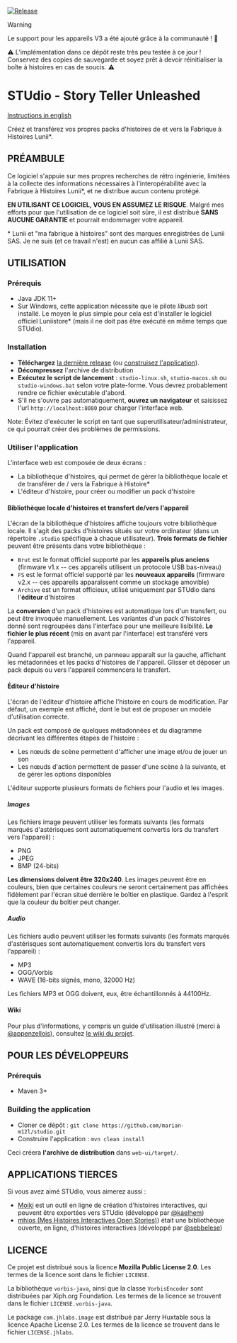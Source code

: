 [![Release](https://img.shields.io/github/v/release/marian-m12l/studio)](https://github.com/marian-m12l/studio/releases/latest)

> [!WARNING]
> Le support pour les appareils V3 a été ajouté grâce à la communauté ! :partying_face:
> 
> :warning: L'implémentation dans ce dépôt reste très peu testée à ce jour ! Conservez des copies de sauvegarde et soyez prêt à devoir réinitialiser la boîte à histoires en cas de soucis. :warning:

STUdio - Story Teller Unleashed
===============================

[Instructions in english](README.md)

Créez et transférez vos propres packs d'histoires de et vers la Fabrique à Histoires Lunii\*.


PRÉAMBULE
---------

Ce logiciel s'appuie sur mes propres recherches de rétro ingénierie, limitées à la collecte des informations nécessaires
à l'interopérabilité avec la Fabrique à Histoires Lunii\*, et ne distribue aucun contenu protégé.

**EN UTILISANT CE LOGICIEL, VOUS EN ASSUMEZ LE RISQUE**. Malgré mes efforts pour que l'utilisation de ce logiciel soit
sûre, il est distribué **SANS AUCUNE GARANTIE** et pourrait endommager votre appareil.

\* Lunii et "ma fabrique à histoires" sont des marques enregistrées de Lunii SAS. Je ne suis (et ce travail n'est) en aucun cas affilié à Lunii SAS.


UTILISATION
-----------

### Prérequis

* Java JDK 11+
* Sur Windows, cette application nécessite que le pilote _libusb_ soit installé. Le moyen le plus simple pour cela est
  d'installer le logiciel officiel Luniistore\* (mais il ne doit pas être exécuté en même temps que STUdio).

### Installation

* **Téléchargez** [la dernière release](https://github.com/marian-m12l/studio/releases/latest) (ou
[construisez l'application](#pour-les-développeurs)).
* **Décompressez** l'archive de distribution
* **Exécutez le script de lancement** : `studio-linux.sh`, `studio-macos.sh` ou `studio-windows.bat` selon votre
plate-forme. Vous devrez probablement rendre ce fichier exécutable d'abord.
* S'il ne s'ouvre pas automatiquement, **ouvrez un navigateur** et saisissez l'url `http://localhost:8080` pour charger
l'interface web.

Note: Évitez d'exécuter le script en tant que superutilisateur/administrateur, ce qui pourrait créer des problèmes de permissions.

### Utiliser l'application

L'interface web est composée de deux écrans :

* La bibliothèque d'histoires, qui permet de gérer la bibliothèque locale et de transférer de / vers la Fabrique à Histoire\* 
* L'éditeur d'histoire, pour créer ou modifier un pack d'histoire

#### Bibliothèque locale d'histoires et transfert de/vers l'appareil

L'écran de la bibliothèque d'histoires affiche toujours votre bibliothèque locale. Il s'agit des packs d'histoires situés
sur votre ordinateur (dans un répertoire `.studio` spécifique à chaque utilisateur). **Trois formats de fichier** peuvent
être présents dans votre bibliothèque :
* `Brut` est le format officiel supporté par les **appareils plus anciens** (firmware v1.x -- ces appareils utilisent un protocole USB bas-niveau)
* `FS` est le format officiel supporté par les **nouveaux appareils** (firmware v2.x -- ces appareils apparaîssent comme un stockage amovible)
* `Archive` est un format officieux, utilisé uniquement par STUdio dans l'**éditeur** d'histoires

La **conversion** d'un pack d'histoires est automatique lors d'un transfert, ou peut être invoquée manuellement.
Les variantes d'un pack d'histoires donné sont regroupées dans l'interface pour une meilleure lisibilité. **Le fichier
le plus récent** (mis en avant par l'interface) est transféré vers l'appareil.

Quand l'appareil est branché, un panneau apparaît sur la gauche, affichant les métadonnées et les packs d'histoires de
l'appareil. Glisser et déposer un pack depuis ou vers l'appareil commencera le transfert.

#### Éditeur d'histoire

L'écran de l'éditeur d'histoire affiche l'histoire en cours de modification. Par défaut, un exemple est affiché, dont le but est de proposer un modèle d'utilisation correcte.

Un pack est composé de quelques métadonnées et du diagramme décrivant les différentes étapes de l'histoire :

* Les nœuds de scène permettent d'afficher une image et/ou de jouer un son
* Les nœuds d'action permettent de passer d'une scène à la suivante, et de gérer les options disponibles

L'éditeur supporte plusieurs formats de fichiers pour l'audio et les images.

##### Images

Les fichiers image peuvent utiliser les formats suivants (les formats marqués d'astérisques sont automatiquement
convertis lors du transfert vers l'appareil) :
* PNG
* JPEG
* BMP (24-bits)

**Les dimensions doivent être 320x240**. Les images peuvent être en couleurs, bien que certaines couleurs ne seront
certainement pas affichées fidèlement par l'écran situé derrière le boîtier en plastique. Gardez à l'esprit que la
couleur du boîtier peut changer.

##### Audio

Les fichiers audio peuvent utiliser les formats suivants (les formats marqués d'astérisques sont automatiquement
convertis lors du transfert vers l'appareil) :
* MP3
* OGG/Vorbis 
* WAVE (16-bits signés, mono, 32000 Hz)

Les fichiers MP3 et OGG doivent, eux, être échantillonnés à 44100Hz.

#### Wiki

Pour plus d'informations, y compris un guide d'utilisation illustré (merci à
[@appenzellois](https://github.com/appenzellois)), consultez
[le wiki du projet](https://github.com/marian-m12l/studio/wiki/Documentation).


POUR LES DÉVELOPPEURS
---------------------

### Prérequis

* Maven 3+

### Building the application

* Cloner ce dépôt : `git clone https://github.com/marian-m12l/studio.git`
* Construire l'application : `mvn clean install`

Ceci créera **l'archive de distribution** dans `web-ui/target/`.


APPLICATIONS TIERCES
--------------------

Si vous avez aimé STUdio, vous aimerez aussi :
* [Moiki](https://moiki.fr/) est un outil en ligne de création d'histoires interactives, qui peuvent être exportées
vers STUdio (développé par [@kaelhem](https://github.com/kaelhem))
* [mhios (Mes Histoires Interactives Open Stories)](https://github.com/sebbelese/mhios)) était une bibliothèque ouverte, en ligne,
d'histoires interactives (développé par [@sebbelese](https://github.com/sebbelese))


LICENCE
-------

Ce projet est distribué sous la licence **Mozilla Public License 2.0**. Les termes de la licence sont dans le
fichier `LICENSE`.

La bibliothèque `vorbis-java`, ainsi que la classe `VorbisEncoder` sont distribuées par Xiph.org Foundation. Les termes
de la licence se trouvent dans le fichier `LICENSE.vorbis-java`.

Le package `com.jhlabs.image` est distribué par Jerry Huxtable sous la licence Apache License 2.0. Les termes
de la licence se trouvent dans le fichier `LICENSE.jhlabs`.
